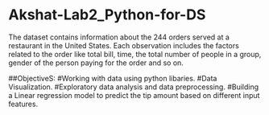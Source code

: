 # Akshat-Lab2_Python-for-DS
The dataset contains information about the 244 orders served at a restaurant in the United States. Each observation includes the factors related to the order like total bill, time, the total number of people in a group, gender of the person paying for the order and so on.

##ObjectiveS:
#Working with data using python libaries.
#Data Visualization.
#Exploratory data analysis and data preprocessing.
#Building a Linear regression model to predict the tip amount based on different input features.
